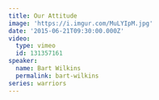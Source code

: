 ```yaml
---
title: Our Attitude
image: 'https://i.imgur.com/MuLYIpM.jpg'
date: '2015-06-21T09:30:00.000Z'
video:
  type: vimeo
  id: 131357161
speaker:
  name: Bart Wilkins
  permalink: bart-wilkins
series: warriors
---
```


